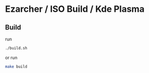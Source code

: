 

# Ezarcher / ISO Build / Kde Plasma




## Build

run

``` sh
./build.sh
```

or run

``` sh
make build
```
